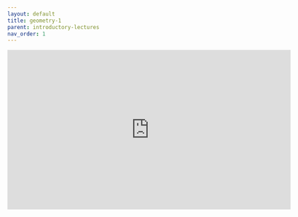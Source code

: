 ```yaml
---
layout: default
title: geometry-1
parent: introductory-lectures
nav_order: 1
---
```


<iframe width="640" height="360" frameborder="0" src="https://mega.nz/embed/L7wGyQQC#J-ygV-r_aCXvZVbToAx7WXx8JMfkure3bxT_WtvHWmI" allowfullscreen ></iframe>
